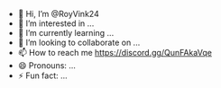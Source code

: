 - 👋 Hi, I’m @RoyVink24
- 👀 I’m interested in ...
- 🌱 I’m currently learning ...
- 💞️ I’m looking to collaborate on ...
- 📫 How to reach me https://discord.gg/QunFAkaVqe
- 😄 Pronouns: ...
- ⚡ Fun fact: ...

<!---
RoyVink24/RoyVink24 is a ✨ special ✨ repository because its `README.md` (this file) appears on your GitHub profile.
You can click the Preview link to take a look at your changes.
--->
